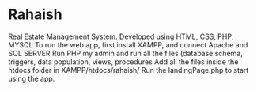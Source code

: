# Rahaish
Real Estate Management System. Developed using HTML, CSS, PHP, MYSQL
To run the web app, first install XAMPP, and connect Apache and SQL SERVER
Run PHP my admin and run all the files (database schema, triggers, data population, views, procedures
Add all the files inside the htdocs folder in XAMPP/htdocs/rahaish/
Run the landingPage.php to start using the app.
